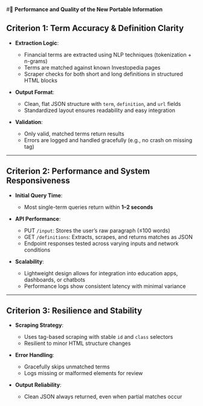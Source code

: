 #🧪 **Performance and Quality of the New Portable Information**

## Criterion 1: Term Accuracy & Definition Clarity

- **Extraction Logic**:
  - Financial terms are extracted using NLP techniques (tokenization + n-grams)
  - Terms are matched against known Investopedia pages
  - Scraper checks for both short and long definitions in structured HTML blocks

- **Output Format**:
  - Clean, flat JSON structure with `term`, `definition`, and `url` fields
  - Standardized layout ensures readability and easy integration

- **Validation**:
  - Only valid, matched terms return results
  - Errors are logged and handled gracefully (e.g., no crash on missing tag)

---

## Criterion 2: Performance and System Responsiveness

- **Initial Query Time**:
  - Most single-term queries return within **1–2 seconds**

- **API Performance**:
  - PUT `/input`: Stores the user’s raw paragraph (≤100 words)
  - GET `/definitions`: Extracts, scrapes, and returns matches as JSON
  - Endpoint responses tested across varying inputs and network conditions

- **Scalability**:
  - Lightweight design allows for integration into education apps, dashboards, or chatbots
  - Performance logs show consistent latency with minimal variance

---

## Criterion 3: Resilience and Stability

- **Scraping Strategy**:
  - Uses tag-based scraping with stable `id` and `class` selectors
  - Resilient to minor HTML structure changes

- **Error Handling**:
  - Gracefully skips unmatched terms
  - Logs missing or malformed elements for review

- **Output Reliability**:
  - Clean JSON always returned, even when partial matches occur

